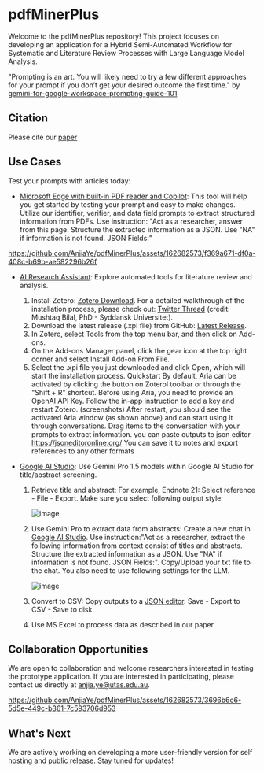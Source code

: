 # pdfMinerPlus 

Welcome to the pdfMinerPlus repository! This project focuses on developing an application for a Hybrid Semi-Automated Workflow for Systematic and Literature Review Processes with Large Language Model Analysis.

"Prompting is an art. You will likely need to try a few different approaches for your prompt if you don’t get your desired outcome the first time."
by [gemini-for-google-workspace-prompting-guide-101](https://inthecloud.withgoogle.com/gemini-for-google-workspace-prompt-guide/dl-cd.html)


## Citation

Please cite our [paper](https://www.mdpi.com/1999-5903/16/5/167)


## Use Cases

Test your prompts with articles today:

- [Microsoft Edge with built-in PDF reader and Copilot](https://microsoft.com/edge): This tool will help you get started by testing your prompt and easy to make changes. Utilize our identifier, verifier, and data field prompts to extract structured information from PDFs.
  Use instruction: "Act as a researcher, answer from this page. Structure the extracted information as a JSON. Use "NA" if information is not found. JSON Fields:"

 https://github.com/AnjiaYe/pdfMinerPlus/assets/162682573/f369a671-df0a-408c-b69b-ae582296b26f


- [AI Research Assistant](https://github.com/lifan0127/ai-research-assistant): Explore automated tools for literature review and analysis. 
  1. Install Zotero: [Zotero Download](https://www.zotero.org/download/). For a detailed walkthrough of the installation process, please check out: [Twitter Thread](https://twitter.com/MushtaqBilalPhD/status/1735221900584865904) (credit: Mushtaq Bilal, PhD - Syddansk Universitet).
  2. Download the latest release (.xpi file) from GitHub: [Latest Release](https://github.com/lifan0127/ai-research-assistant/releases/latest).
  3. In Zotero, select Tools from the top menu bar, and then click on Add-ons.
  4. On the Add-ons Manager panel, click the gear icon at the top right corner and select Install Add-on From File.
  5. Select the .xpi file you just downloaded and click Open, which will start the installation process.
     Quickstart
By default, Aria can be activated by clicking the button on Zoterol toolbar or through the "Shift + R" shortcut.
Before using Aria, you need to provide an OpenAI API Key. Follow the in-app instruction to add a key and restart Zotero. (screenshots)
After restart, you should see the activated Aria window (as shown above) and can start using it through conversations. 
Drag items to the conversation with your prompts to extract information. 
you can paste outputs to json editor https://jsoneditoronline.org/
You can save it to notes and export references to any other formats


- [Google AI Studio](https://aistudio.google.com): Use Gemini Pro 1.5 models within Google AI Studio for title/abstract screening.
  1. Retrieve title and abstract: For example, Endnote 21: Select reference - File - Export. Make sure you select following output style:
     
     ![image](https://github.com/AnjiaYe/pdfMinerPlus/assets/162682573/f3b0ac45-3faa-4617-b6c3-228f41e1e23c)
     
  2. Use Gemini Pro to extract data from abstracts: Create a new chat in [Google AI Studio](https://aistudio.google.com/app/prompts/new_chat). Use instruction:"Act as a researcher, extract the following information from context consist of titles and abstracts. Structure the extracted information as a JSON. Use "NA" if information is not found. JSON Fields:". Copy/Upload your txt file to the chat. You also need to use following settings for the LLM.
     
     ![image](https://github.com/AnjiaYe/pdfMinerPlus/assets/162682573/b5c57c87-fd31-4dd6-b4e9-2d1f03b4accd)
     
  3. Convert to CSV: Copy outputs to a [JSON editor](https://jsoneditoronline.org/). Save - Export to CSV - Save to disk.
     
  4. Use MS Excel to process data as described in our paper.
 

## Collaboration Opportunities

We are open to collaboration and welcome researchers interested in testing the prototype application. If you are interested in participating, please contact us directly at [anjia.ye@utas.edu.au](mailto:anjia.ye@utas.edu.au).

https://github.com/AnjiaYe/pdfMinerPlus/assets/162682573/3696b6c6-5d5e-449c-b361-7c593706d953


## What's Next 

We are actively working on developing a more user-friendly version for self hosting and public release. Stay tuned for updates! 

